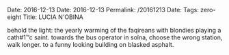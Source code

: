 Date: 2016-12-13
Date: 2016-12-13
Permalink: /20161213
Date: 
Tags: zero-eight
Title: LUCIA N'OBINA
  
behold the light: the yearly warming of the faqireans with blondies playing a cath#1™c saint. towards the bus operator in solna, choose the wrong station, walk longer. to a funny looking building on blasked asphalt.